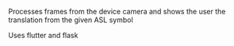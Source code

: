 Processes frames from the device camera and shows the user the translation from the given ASL symbol

Uses flutter and flask
